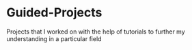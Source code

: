 # Guided-Projects
Projects that I worked on with the help of tutorials to further my understanding in a particular field
